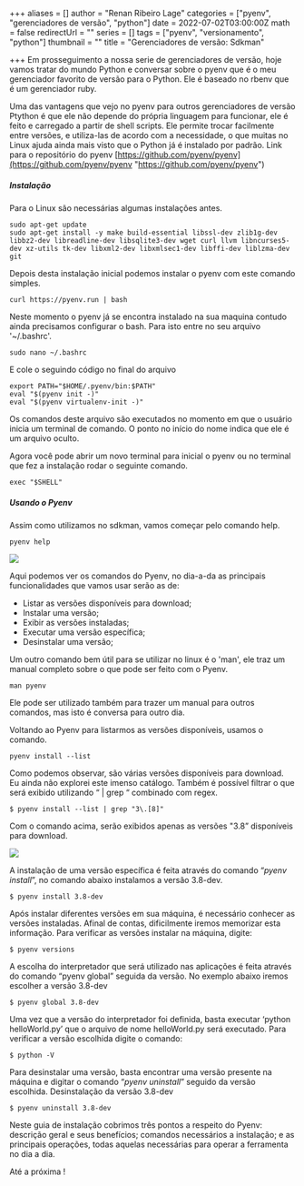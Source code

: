 +++
aliases = []
author = "Renan Ribeiro Lage"
categories = ["pyenv", "gerenciadores de versão", "python"]
date = 2022-07-02T03:00:00Z
math = false
redirectUrl = ""
series = []
tags = ["pyenv", "versionamento", "python"]
thumbnail = ""
title = "Gerenciadores de versão: Sdkman"

+++
Em prosseguimento a nossa serie de gerenciadores de versão, hoje vamos tratar do mundo Python e conversar sobre o pyenv que é o meu gerenciador favorito de versão para o Python. Ele é baseado no rbenv que é um gerenciador ruby.

Uma das vantagens que vejo no pyenv para outros gerenciadores de versão Ptython é que ele não depende do própria linguagem para funcionar, ele é feito e carregado a partir de shell scripts. Ele permite trocar facilmente entre versões, e utiliza-las de acordo com a necessidade, o que muitas no Linux ajuda ainda mais visto que o Python já é instalado por padrão. Link para o repositório do pyenv [https://github.com/pyenv/pyenv](https://github.com/pyenv/pyenv "https://github.com/pyenv/pyenv")

##### Instalação

Para o Linux são necessárias algumas instalações antes.

    sudo apt-get update
    sudo apt-get install -y make build-essential libssl-dev zlib1g-dev libbz2-dev libreadline-dev libsqlite3-dev wget curl llvm libncurses5-dev xz-utils tk-dev libxml2-dev libxmlsec1-dev libffi-dev liblzma-dev git

Depois desta instalação inicial podemos instalar o pyenv com este comando simples.

    curl https://pyenv.run | bash

Neste momento o pyenv já se encontra instalado na sua maquina contudo ainda precisamos configurar o bash. Para isto entre no seu arquivo '\~/.bashrc'.

    sudo nano ~/.bashrc

E cole o seguindo código no final do arquivo

    export PATH="$HOME/.pyenv/bin:$PATH"
    eval "$(pyenv init -)"
    eval "$(pyenv virtualenv-init -)"

Os comandos deste arquivo são executados no momento em que o usuário inicia um terminal de comando. O ponto no início do nome indica que ele é um arquivo oculto.

Agora você pode abrir um novo terminal para inicial o pyenv ou no terminal que fez a instalação rodar o seguinte comando.

    exec "$SHELL"

##### Usando o Pyenv

Assim como utilizamos no sdkman, vamos começar pelo comando help.

    pyenv help

![](/uploads/pyenvhelp.png)

Aqui podemos ver os comandos do Pyenv, no dia-a-da as principais funcionalidades que vamos usar serão as de: 

* Listar as versões disponíveis para download;
* Instalar uma versão;
* Exibir as versões instaladas;
* Executar uma versão específica;
* Desinstalar uma versão;

Um outro comando bem útil para se utilizar no linux é o 'man', ele traz um manual completo sobre o que pode ser feito com o Pyenv.

    man pyenv

Ele pode ser utilizado também para trazer um manual para outros comandos, mas isto é conversa para outro dia.

Voltando ao Pyenv para listarmos as versões disponíveis, usamos o comando.

    pyenv install --list

Como podemos observar, são várias versões disponíveis para download. Eu ainda não explorei este imenso catálogo. Também é possível filtrar o que será exibido utilizando “ | grep “ combinado com regex.

    $ pyenv install --list | grep "3\.[8]"

Com o comando acima, serão exibidos apenas as versões "3.8” disponíveis para download.

![](/uploads/versoespyenv.png)

A instalação de uma versão específica é feita através do comando “_pyenv_ _install_”, no comando abaixo instalamos a versão 3.8-dev.

    $ pyenv install 3.8-dev

Após instalar diferentes versões em sua máquina, é necessário conhecer as versões instaladas. Afinal de contas, dificilmente iremos memorizar esta informação. Para verificar as versões instalar na máquina, digite:

    $ pyenv versions

A escolha do interpretador que será utilizado nas aplicações é feita através do comando “pyenv global” seguida da versão. No exemplo abaixo iremos escolher a versão 3.8-dev

    $ pyenv global 3.8-dev

Uma vez que a versão do interpretador foi definida, basta executar ‘python helloWorld.py’ que o arquivo de nome helloWorld.py será executado. Para verificar a versão escolhida digite o comando:

    $ python -V

Para desinstalar uma versão, basta encontrar uma versão presente na máquina e digitar o comando “_pyenv uninstall_” seguido da versão escolhida. Desinstalação da versão 3.8-dev

    $ pyenv uninstall 3.8-dev

Neste guia de instalação cobrimos três pontos a respeito do Pyenv: descrição geral e seus benefícios; comandos necessários a instalação; e as principais operações, todas aquelas necessárias para operar a ferramenta no dia a dia.

Até a próxima !

 